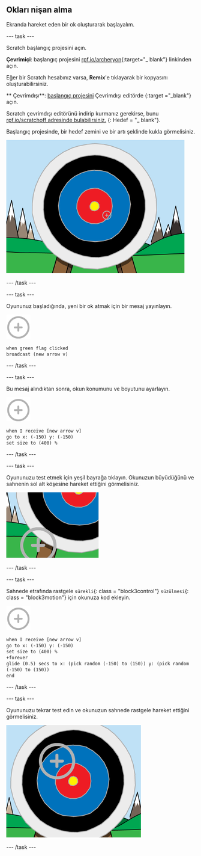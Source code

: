 ## Okları nişan alma

Ekranda hareket eden bir ok oluşturarak başlayalım.

\--- task \---

Scratch başlangıç projesini açın.

**Çevrimiçi**: başlangıç projesini [rpf.io/archeryon](http://rpf.io/archeryon){:target="_ blank"} linkinden açın.

Eğer bir Scratch hesabınız varsa, **Remix**'e tıklayarak bir kopyasını oluşturabilirsiniz.

** Çevrimdışı**: [başlangıç projesini](http://rpf.io/p/en/archery-go) Çevrimdışı editörde {:target ="_blank"} açın.

Scratch çevrimdışı editörünü indirip kurmanız gerekirse, bunu [ rpf.io/scratchoff adresinde bulabilirsiniz.](http://rpf.io/scratchoff) {: Hedef = "_ blank"}.

Başlangıç projesinde, bir hedef zemini ve bir artı şeklinde kukla görmelisiniz.

![starter projects](images/archery-starter.png)

\--- /task \---

\--- task \---

Oyununuz başladığında, yeni bir ok atmak için bir mesaj yayınlayın.

![target sprite](images/target-sprite.png)

```blocks3
when green flag clicked
broadcast (new arrow v)
```

\--- /task \---

\--- task \---

Bu mesaj alındıktan sonra, okun konumunu ve boyutunu ayarlayın.

![target sprite](images/target-sprite.png)

```blocks3
when I receive [new arrow v]
go to x: (-150) y: (-150)
set size to (400) %
```

\--- /task \---

\--- task \---

Oyununuzu test etmek için yeşil bayrağa tıklayın. Okunuzun büyüdüğünü ve sahnenin sol alt köşesine hareket ettiğini görmelisiniz.

![larger target sprite in bottom left of stage](images/archery-start-test.png)

\--- /task \---

\--- task \---

Sahnede etrafında rastgele `sürekli`{: class = "block3control"} `süzülmesi`{: class = "block3motion"} için okunuza kod ekleyin.

![target sprite](images/target-sprite.png)

```blocks3
when I receive [new arrow v]
go to x: (-150) y: (-150)
set size to (400) %
+forever
glide (0.5) secs to x: (pick random (-150) to (150)) y: (pick random (-150) to (150))
end
```

\--- /task \---

\--- task \---

Oyununuzu tekrar test edin ve okunuzun sahnede rastgele hareket ettiğini görmelisiniz.

![target in a different position](images/archery-glide-test.png)

\--- /task \---